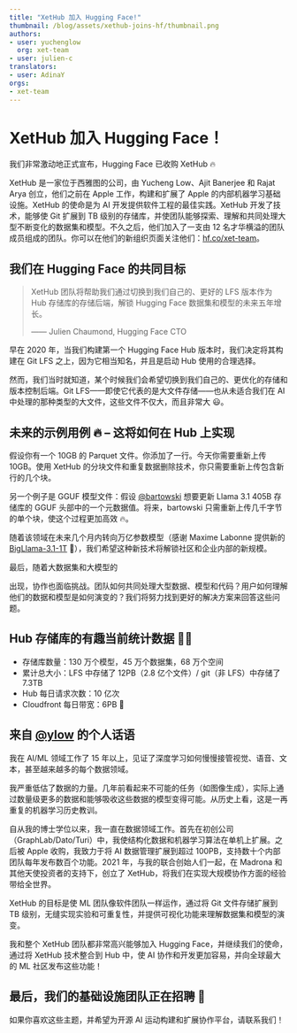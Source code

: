 ```yaml
---
title: "XetHub 加入 Hugging Face!"
thumbnail: /blog/assets/xethub-joins-hf/thumbnail.png
authors:
- user: yuchenglow
  org: xet-team
- user: julien-c
translators:
- user: AdinaY
orgs:
- xet-team
---
```

# XetHub 加入 Hugging Face！

我们非常激动地正式宣布，Hugging Face 已收购 XetHub 🔥

XetHub 是一家位于西雅图的公司，由 Yucheng Low、Ajit Banerjee 和 Rajat Arya 创立，他们之前在 Apple 工作，构建和扩展了 Apple 的内部机器学习基础设施。XetHub 的使命是为 AI 开发提供软件工程的最佳实践。XetHub 开发了技术，能够使 Git 扩展到 TB 级别的存储库，并使团队能够探索、理解和共同处理大型不断变化的数据集和模型。不久之后，他们加入了一支由 12 名才华横溢的团队成员组成的团队。你可以在他们的新组织页面关注他们：[hf.co/xet-team](https://huggingface.co/xet-team)。

## 我们在 Hugging Face 的共同目标

> XetHub 团队将帮助我们通过切换到我们自己的、更好的 LFS 版本作为 Hub 存储库的存储后端，解锁 Hugging Face 数据集和模型的未来五年增长。
>
> —— Julien Chaumond, Hugging Face CTO

早在 2020 年，当我们构建第一个 Hugging Face Hub 版本时，我们决定将其构建在 Git LFS 之上，因为它相当知名，并且是启动 Hub 使用的合理选择。

然而，我们当时就知道，某个时候我们会希望切换到我们自己的、更优化的存储和版本控制后端。Git LFS——即使它代表的是大文件存储——也从未适合我们在 AI 中处理的那种类型的大文件，这些文件不仅大，而且非常大 😃。

## 未来的示例用例 🔥 – 这将如何在 Hub 上实现

假设你有一个 10GB 的 Parquet 文件。你添加了一行。今天你需要重新上传 10GB。使用 XetHub 的分块文件和重复数据删除技术，你只需要重新上传包含新行的几个块。

另一个例子是 GGUF 模型文件：假设 [@bartowski](https://huggingface.co/bartowski) 想要更新 Llama 3.1 405B 存储库的 GGUF 头部中的一个元数据值。将来，bartowski 只需重新上传几千字节的单个块，使这个过程更加高效 🔥。

随着该领域在未来几个月内转向万亿参数模型（感谢 Maxime Labonne 提供新的 [BigLlama-3.1-1T](https://huggingface.co/mlabonne/BigLlama-3.1-1T-Instruct) 🤯），我们希望这种新技术将解锁社区和企业内部的新规模。

最后，随着大数据集和大模型的

出现，协作也面临挑战。团队如何共同处理大型数据、模型和代码？用户如何理解他们的数据和模型是如何演变的？我们将努力找到更好的解决方案来回答这些问题。

## Hub 存储库的有趣当前统计数据 🤯🤯

- 存储库数量：130 万个模型，45 万个数据集，68 万个空间
- 累计总大小：LFS 中存储了 12PB（2.8 亿个文件）/ git（非 LFS）中存储了 7.3TB
- Hub 每日请求次数：10 亿次
- Cloudfront 每日带宽：6PB 🤯

## 来自 [@ylow](https://huggingface.co/yuchenglow) 的个人话语

我在 AI/ML 领域工作了 15 年以上，见证了深度学习如何慢慢接管视觉、语音、文本，甚至越来越多的每个数据领域。

我严重低估了数据的力量。几年前看起来不可能的任务（如图像生成），实际上通过数量级更多的数据和能够吸收这些数据的模型变得可能。从历史上看，这是一再重复的机器学习历史教训。

自从我的博士学位以来，我一直在数据领域工作。首先在初创公司（GraphLab/Dato/Turi）中，我使结构化数据和机器学习算法在单机上扩展。之后被 Apple 收购，我致力于将 AI 数据管理扩展到超过 100PB，支持数十个内部团队每年发布数百个功能。2021 年，与我的联合创始人们一起，在 Madrona 和其他天使投资者的支持下，创立了 XetHub，将我们在实现大规模协作方面的经验带给全世界。

XetHub 的目标是使 ML 团队像软件团队一样运作，通过将 Git 文件存储扩展到 TB 级别，无缝实现实验和可重复性，并提供可视化功能来理解数据集和模型的演变。

我和整个 XetHub 团队都非常高兴能够加入 Hugging Face，并继续我们的使命，通过将 XetHub 技术整合到 Hub 中，使 AI 协作和开发更加容易，并向全球最大的 ML 社区发布这些功能！

## 最后，我们的基础设施团队正在招聘 👯

如果你喜欢这些主题，并希望为开源 AI 运动构建和扩展协作平台，请联系我们！

